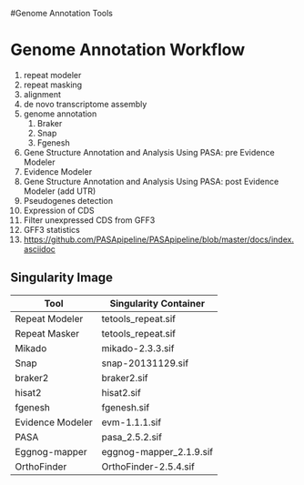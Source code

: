 #Genome Annotation Tools

# Genome Annotation Workflow
1) repeat modeler
2) repeat masking
3) alignment
4) de novo transcriptome assembly
5) genome annotation
   1. Braker
   2. Snap
   3. Fgenesh
7) Gene Structure Annotation and Analysis Using PASA: pre Evidence Modeler
8) Evidence Modeler
9) Gene Structure Annotation and Analysis Using PASA: post Evidence Modeler (add UTR)
10) Pseudogenes detection
11) Expression of CDS
12) Filter unexpressed CDS from GFF3
13) GFF3 statistics
14) https://github.com/PASApipeline/PASApipeline/blob/master/docs/index.asciidoc

## Singularity Image
Tool  | Singularity Container 
-----------------|--------------
Repeat Modeler   | tetools_repeat.sif
Repeat Masker    | tetools_repeat.sif
Mikado           | mikado-2.3.3.sif
Snap             | snap-20131129.sif
braker2          | braker2.sif
hisat2           | hisat2.sif
fgenesh          | fgenesh.sif
Evidence Modeler | evm-1.1.1.sif
PASA             | pasa_2.5.2.sif
Eggnog-mapper    | eggnog-mapper_2.1.9.sif
OrthoFinder      | OrthoFinder-2.5.4.sif

